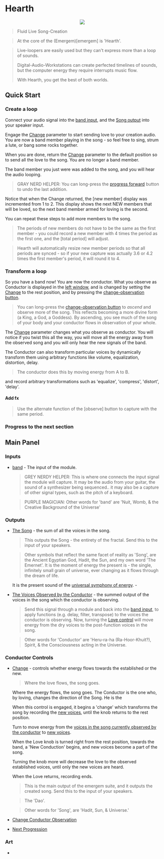 <!---
start: affixing
affixed: blueprint
blueprint: hearth-blueprint.svg
preview: hearth.svg
-->

# Hearth

<p align='center' class='md-only'>
  <img src='hearth-blueprint.svg'/>
</p>

> Fluid Live Song-Creation

> At the core of the (Emergem)[emergem] is 'Hearth'.



> Live-loopers are easily used but they can't express more than a loop of sounds.
>
> Digital-Audio-Workstations can create perfected timelines of sounds, but the computer energy they require interrupts music flow.
>
> With Hearth, you get the best of both worlds.


## Quick Start

### Create a loop

Connect your audio signal into the [band input](#inputs-band), and the [Song output](#outputs-song) into your speaker input.

Engage the [Change](#controls-change) parameter to start sending love to your creation audio. You are now a band member playing in the song - so feel free to sing, strum a lute, or bang some rocks together.

When you are done, return the [Change](#controls-change) parameter to the default position so to send all the love to the song. You are no longer a band member.

The band member you just were was added to the song, and you will hear the audio looping.

> GRAY NERD HELPER: You can long-press the [progress forward](#controls-progress) button to undo the last addition.

Notice that when the Change returned, the [new member] display was incremented from 1 to 2. This display shows the next NEW members that will be loved, so the next band member armed for loving is the second.

You can repeat these steps to add more members to the song.

> The periods of new members do not have to be the same as the first member - you could record a new member with 4 times the period as the first one, and the [total period] will adjust.

> Hearth will automatically resize new member periods so that all periods are synced - so if your new capture was actually 3.6 or 4.2 times the first member's period, it will round it to 4.

### Transform a loop

So you have a band now! You are now the conductor. What you observe as Conductor is displayed in the [left window](#indicators-conductor), and is changed by setting the [Change](#controls-change) to the rest position, and by pressing the [change-observation button](#controls-change-observation).

> You can long-press the [change-observation button](#controls-change-observation) to _ascend_ and observe more of the song. This reflects becoming a more divine form (a King, a God, a Goddess). By ascending, you see much of the song of your body and your conductor flows in observation of your whole.

The [Change](#controls-change) parameter changes what you observe as conductor. You will notice if you twist this all the way, you will move all the energy away from the observed song and you will only hear the new signals of the band.

The Conductor can also transform particular voices by dynamically transform them using arbitrary functions like volume, equalization, distortion, delay.

> The conductor does this by moving energy from A to B.

 and record arbitrary transformations such as 'equalize', 'compress', 'distort', 'delay'.

#### Add fx

> Use the alternate function of the [observe] button to capture with the same period.



### Progress to the next section

## Main Panel

<!---
start: legend
-->


<!---
start: legend-group
slug: inputs
-->

### Inputs

* <!---
  x: 10
  y: 52
  slug: band
  type: labeled-socket
  -->
  <a name="inputs-" href='#inputs-vbps'>band</a> - The input of the module.

    > GREY NERDY HELPER: This is where one connects the input signal the module will capture. It may be the audio from your guitar, the sound of a synthesizer being sequenced.. it may also be a capture of other signal types, such as the pitch of a keyboard.

    > PURPLE MAGICIAN: Other words for 'band' are 'Nuit, Womb, & the Creative Background of the Universe'

<!---
end: legend-group
-->


<!---
start: legend-group
slug: outputs
-->

### Outputs

* <!---
  x: 10
  y: 52
  slug: song
  type: labeled-socket
  -->
  <a name="outputs-song" href='#outputs-song'>The Song</a> - the sum of all the voices in the song.

    > This outputs the Song - the entirety of the fractal. Send this to the input of your speakers.

    > Other symbols that reflect the same facet of reality as 'Song', are the Ancient Egyptian God, Hadit, the Sun, and my own word 'The Emernet'. It is the moment of energy the present is - the single, infinitely small grain of universe, ever changing as it flows through the dream of life.

    It is the present sound of the [universal symphony of energy](#indicators-bonsai). -

* <!---
  x: 10
  y: 52
  slug: observation
  type: labeled-socket
  -->
  <a name="outputs-observation" href='#outputs-observation'>The Voices Observed by the Conductor</a> - the summed output of the voices in the song which the conductor is observing.

    > Send this signal through a module and back into the [band input](#inputs-band), to apply functions (e.g. delay, filter, transpose) to the voices the conductor is observing. Now, turning the [Love control](#controls-love) will move energy from the dry voices to the post-function voices in the song.

    > Other words for 'Conductor' are 'Heru-ra-ha (Ra-Hoor-Khuit?), Spirit, & the Consciousness acting in the Universe.

<!---
end: legend-group
-->

<!---
start: legend-group
slug: controls
-->

### Conductor Controls
* <!---
  x: 10
  y: 52
  slug: love
  type: labeled-socket
  -->
  <a name="controls-love" href='#controls-love'>Change</a> - controls whether energy flows towards the established or the new.

  > Where the love flows, the song goes.

  Where the energy flows, the song goes. The Conductor is the one who, by loving, changes the direction of the Song. He is the

  When this control is engaged, it begins a 'change' which transforms the song by recording the [new voices](#indicators-new), until the knob returns to the rest position.

  Turn to move energy from the [voices in the song currently observed by the conductor](#indicators-observation) to [new voices](#indicators-new).

  When the Love knob is turned right from the rest position, towards the band, a 'New Conduction' begins, and new voices become a part of the song.

  Turning the knob more will decrease the love to the observed established voices, until only the new voices are heard.

   When the Love returns, recording ends.

    > This is the main output of the emergem suite, and it outputs the created song. Send this to the input of your speakers.

    > The 'Dao'.

    > Other words for 'Song', are 'Hadit, Sun, & Universe.'

* <!---
  x: 10
  y: 52
  slug: change-observation
  type: labeled-socket
  -->
  <a name="controls-change-observation" href='#controls-change-observation'>Change Conductor Observation</a>

* <!---
  x: 10
  y: 52
  slug: progress-forward
  type: labeled-socket
  -->
  <a name="controls-progress-forward" href='#controls-progress-forward'>Next Progression</a>

<!---
end: legend-group
-->

<!---
start: legend-group
slug: indicators
-->

### Art

* <!---
 x: 10
 y: 52
 slug: bonsai
 type: labeled-socket
 -->
 <a name="art-bonsai" href='#art-bonsai'>Dial</a> -
 > This visual is a symbol for the emernet. A fractal of shadow and light symbolized here as the bonsai tree... It is this universal symphony - and the matter it leaves in it's wake - which we reflect in our hallucinations of stars, roadways, and the apple on a table. What we are in our experience of life. A sound eminates from the flute of life, this sound is Hadit. Nuit is the flute and all it's infinite sonic potential.



<!---
end: legend-group
-->


<!---
end: legend
-->
<!---
end: affixing
-->
